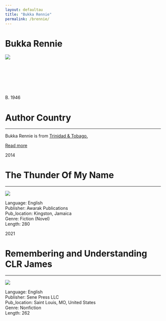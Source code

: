 ```yaml
---
layout: defaultau
title: "Bukka Rennie"
permalink: /brennie/
---
```

<!-- partial:index.partial.html -->
<div class="content">
    <h1>Bukka Rennie</h1>
    <div class="quote">
        <div><img src="https://andrewbukkarennie.com/wp-content/uploads/2021/08/1.png" class="logo"></div>
    </div>
    <div class="timeline">
        <div style="padding-bottom:100px;"></div>
        <div class="block">
            <div class="date right"><p class="right">B. 1946</p></div>
            <div class="dot"></div>
            <div class="left first">
            <div class="author_country">
                <h1>Author Country</h1><hr>
          <div class="aclocation">  <p>Bukka Rennie is from <a href="{{ site.baseurl }}/3">Trinidad & Tobago.</a></p> </div>
                <div class="acreadmore"><a href="#" target="_blank">Read more</a></div>
            </div>
            </div>
        </div>
        <div class="block">
            <div class="date left"><p class="left">2014</p></div>
            <div class="dot"></div>
            <div class="right hide">
                <h1>The Thunder Of My Name</h1><hr>
                <p><img src="https://m.media-amazon.com/images/I/514ef516+mL._SX337_BO1,204,203,200_.jpg"></p>
                <p>
                Language: English<br/>
                Publisher: Awarak Publications<br/>
                Pub_location: Kingston, Jamaica<br/>
                Genre: Fiction (Novel)<br/>
                Length: 280<br/>                   </p>
            </div>
        </div>
 	  <div class="block">
            <div class="date right"><p class="right">2021</p></div>
            <div class="dot"></div>
            <div class="left hide">
                <h1>Remembering and Understanding CLR James</h1><hr>
                <p><img src="https://andrewbukkarennie.com/wp-content/uploads/2021/07/Untitled.png"></p>
                <p>
                Language: English<br/>
                Publisher: Sene Press LLC<br/>
                Pub_location: Saint Louis, MO, United States<br/>
                Genre: Nonfiction<br/>
                Length: 262<br/>                   </p>
            </div>
        </div>
  <!-- partial -->
<script src='https://cdnjs.cloudflare.com/ajax/libs/jquery/3.1.1/jquery.min.js'></script><script  src="{{ site.baseurl }}/assets/js/authorscript.js"></script>